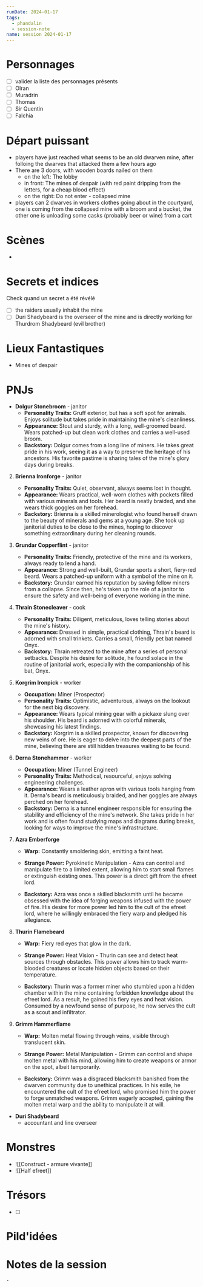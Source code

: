 ```yaml
---
runDate: 2024-01-17
tags:
  - phandalin
  - session-note
name: session 2024-01-17
---
```



# Personnages
- [ ] valider la liste des personnages présents
- [ ] Olran
- [ ] Muradrin
- [ ] Thomas
- [ ] Sir Quentin
- [ ] Falchia

# Départ puissant
- players have just reached what seems to be an old dwarven mine, after folloing the dwarves that attacked them a few hours ago
- There are 3 doors, with wooden boards nailed on them
	- on the left: The lobby
	- in front: The mines of despair (with red paint dripping from the letters, for a cheap blood effect)
	- on the right: Do not enter - collapsed mine
- players can 2 dwarves in workers clothes going about in the courtyard, one is coming from the collapsed mine with a broom and a bucket, the other one is unloading some casks (probably beer or wine) from a cart

# Scènes
- 

# Secrets et indices
Check quand un secret a été révélé
- [ ] the raiders usually inhabit the mine
- [ ] Duri Shadybeard is the overseer of the mine and is directly working for Thurdrom Shadybeard (evil brother)

# Lieux Fantastiques
- Mines of despair

# PNJs
- **Dolgur Stonebroom** - janitor
    - **Personality Traits:** Gruff exterior, but has a soft spot for animals. Enjoys solitude but takes pride in maintaining the mine's cleanliness.
    - **Appearance:** Stout and sturdy, with a long, well-groomed beard. Wears patched-up but clean work clothes and carries a well-used broom.
    - **Backstory:** Dolgur comes from a long line of miners. He takes great pride in his work, seeing it as a way to preserve the heritage of his ancestors. His favorite pastime is sharing tales of the mine's glory days during breaks.
2. **Brienna Ironforge** - janitor
    - **Personality Traits:** Quiet, observant, always seems lost in thought.
    - **Appearance:** Wears practical, well-worn clothes with pockets filled with various minerals and tools. Her beard is neatly braided, and she wears thick goggles on her forehead.
    - **Backstory:** Brienna is a skilled minerologist who found herself drawn to the beauty of minerals and gems at a young age. She took up janitorial duties to be close to the mines, hoping to discover something extraordinary during her cleaning rounds.
3. **Grundar Copperflint** - janitor
    - **Personality Traits:** Friendly, protective of the mine and its workers, always ready to lend a hand.
    - **Appearance:** Strong and well-built, Grundar sports a short, fiery-red beard. Wears a patched-up uniform with a symbol of the mine on it.
    - **Backstory:** Grundar earned his reputation by saving fellow miners from a collapse. Since then, he's taken up the role of a janitor to ensure the safety and well-being of everyone working in the mine.
4. **Thrain Stonecleaver** - cook
    - **Personality Traits:** Diligent, meticulous, loves telling stories about the mine's history.
    - **Appearance:** Dressed in simple, practical clothing, Thrain's beard is adorned with small trinkets. Carries a small, friendly pet bat named Onyx.
    - **Backstory:** Thrain retreated to the mine after a series of personal setbacks. Despite his desire for solitude, he found solace in the routine of janitorial work, especially with the companionship of his bat, Onyx.
1. **Korgrim Ironpick** - worker
    - **Occupation:** Miner (Prospector)
    - **Personality Traits:** Optimistic, adventurous, always on the lookout for the next big discovery.
    - **Appearance:** Wears typical mining gear with a pickaxe slung over his shoulder. His beard is adorned with colorful minerals, showcasing his latest findings.
    - **Backstory:** Korgrim is a skilled prospector, known for discovering new veins of ore. He is eager to delve into the deepest parts of the mine, believing there are still hidden treasures waiting to be found.
2. **Derna Stonehammer** - worker
    - **Occupation:** Miner (Tunnel Engineer)
    - **Personality Traits:** Methodical, resourceful, enjoys solving engineering challenges.
    - **Appearance:** Wears a leather apron with various tools hanging from it. Derna's beard is meticulously braided, and her goggles are always perched on her forehead.
    - **Backstory:** Derna is a tunnel engineer responsible for ensuring the stability and efficiency of the mine's network. She takes pride in her work and is often found studying maps and diagrams during breaks, looking for ways to improve the mine's infrastructure.
1. **Azra Emberforge**
    
    - **Warp:** Constantly smoldering skin, emitting a faint heat.
        
    - **Strange Power:** Pyrokinetic Manipulation - Azra can control and manipulate fire to a limited extent, allowing him to start small flames or extinguish existing ones. This power is a direct gift from the efreet lord.
        
    - **Backstory:** Azra was once a skilled blacksmith until he became obsessed with the idea of forging weapons infused with the power of fire. His desire for more power led him to the cult of the efreet lord, where he willingly embraced the fiery warp and pledged his allegiance.
        
2. **Thurin Flamebeard**
    
    - **Warp:** Fiery red eyes that glow in the dark.
        
    - **Strange Power:** Heat Vision - Thurin can see and detect heat sources through obstacles. This power allows him to track warm-blooded creatures or locate hidden objects based on their temperature.
        
    - **Backstory:** Thurin was a former miner who stumbled upon a hidden chamber within the mine containing forbidden knowledge about the efreet lord. As a result, he gained his fiery eyes and heat vision. Consumed by a newfound sense of purpose, he now serves the cult as a scout and infiltrator.
        
3. **Grimm Hammerflame**
    
    - **Warp:** Molten metal flowing through veins, visible through translucent skin.
        
    - **Strange Power:** Metal Manipulation - Grimm can control and shape molten metal with his mind, allowing him to create weapons or armor on the spot, albeit temporarily.
        
    - **Backstory:** Grimm was a disgraced blacksmith banished from the dwarven community due to unethical practices. In his exile, he encountered the cult of the efreet lord, who promised him the power to forge unmatched weapons. Grimm eagerly accepted, gaining the molten metal warp and the ability to manipulate it at will.
- **Duri Shadybeard**
	- accountant and line overseer
# Monstres
- ![[Construct - armure vivante]]
- ![[Half efreet]]

# Trésors
- [ ]


# Pild'idées
> 

# Notes de la session

```
- 
```
